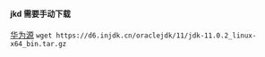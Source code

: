 #### jkd 需要手动下载

[华为源](https://mirrors.huaweicloud.com/java/jdk/)
`wget https://d6.injdk.cn/oraclejdk/11/jdk-11.0.2_linux-x64_bin.tar.gz`